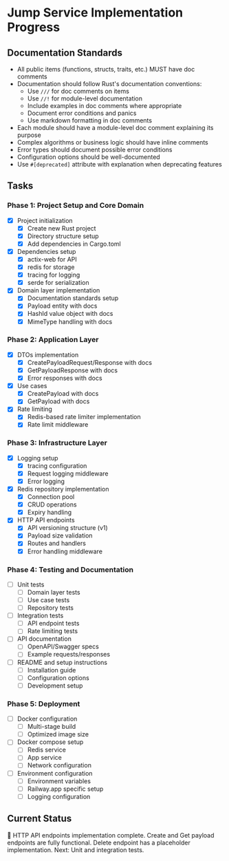 # Jump Service Implementation Progress

## Documentation Standards
- All public items (functions, structs, traits, etc.) MUST have doc comments
- Documentation should follow Rust's documentation conventions:
  - Use `///` for doc comments on items
  - Use `//!` for module-level documentation
  - Include examples in doc comments where appropriate
  - Document error conditions and panics
  - Use markdown formatting in doc comments
- Each module should have a module-level doc comment explaining its purpose
- Complex algorithms or business logic should have inline comments
- Error types should document possible error conditions
- Configuration options should be well-documented
- Use `#[deprecated]` attribute with explanation when deprecating features

## Tasks

### Phase 1: Project Setup and Core Domain 
- [x] Project initialization
  - [x] Create new Rust project
  - [x] Directory structure setup
  - [x] Add dependencies in Cargo.toml
- [x] Dependencies setup
  - [x] actix-web for API
  - [x] redis for storage
  - [x] tracing for logging
  - [x] serde for serialization
- [x] Domain layer implementation
  - [x] Documentation standards setup
  - [x] Payload entity with docs
  - [x] HashId value object with docs
  - [x] MimeType handling with docs

### Phase 2: Application Layer 
- [x] DTOs implementation
  - [x] CreatePayloadRequest/Response with docs
  - [x] GetPayloadResponse with docs
  - [x] Error responses with docs
- [x] Use cases
  - [x] CreatePayload with docs
  - [x] GetPayload with docs
- [x] Rate limiting
  - [x] Redis-based rate limiter implementation
  - [x] Rate limit middleware

### Phase 3: Infrastructure Layer 
- [x] Logging setup
  - [x] tracing configuration
  - [x] Request logging middleware
  - [x] Error logging
- [x] Redis repository implementation
  - [x] Connection pool
  - [x] CRUD operations
  - [x] Expiry handling
- [x] HTTP API endpoints
  - [x] API versioning structure (v1)
  - [x] Payload size validation
  - [x] Routes and handlers
  - [x] Error handling middleware

### Phase 4: Testing and Documentation 
- [ ] Unit tests
  - [ ] Domain layer tests
  - [ ] Use case tests
  - [ ] Repository tests
- [ ] Integration tests
  - [ ] API endpoint tests
  - [ ] Rate limiting tests
- [ ] API documentation
  - [ ] OpenAPI/Swagger specs
  - [ ] Example requests/responses
- [ ] README and setup instructions
  - [ ] Installation guide
  - [ ] Configuration options
  - [ ] Development setup

### Phase 5: Deployment
- [ ] Docker configuration
  - [ ] Multi-stage build
  - [ ] Optimized image size
- [ ] Docker compose setup
  - [ ] Redis service
  - [ ] App service
  - [ ] Network configuration
- [ ] Environment configuration
  - [ ] Environment variables
  - [ ] Railway.app specific setup
  - [ ] Logging configuration

## Current Status
🚀 HTTP API endpoints implementation complete. Create and Get payload endpoints are fully functional. Delete endpoint has a placeholder implementation. Next: Unit and integration tests.

